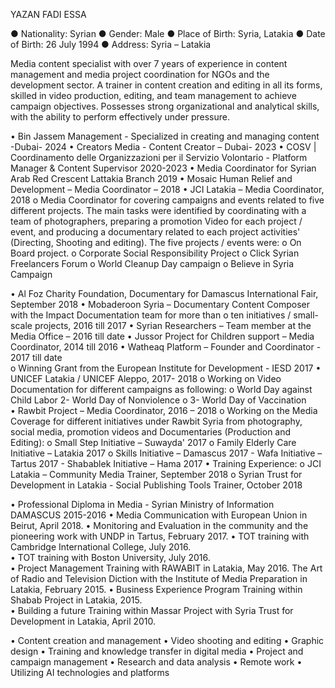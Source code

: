 YAZAN  FADI  ESSA

 

●	Nationality: Syrian
●	Gender: Male
●	Place of Birth: Syria, Latakia
●	Date of Birth: 26 July 1994
●	Address: Syria – Latakia

 

Media content specialist with over 7 years of experience in content management and media project coordination for NGOs and the development sector. A trainer in content creation and editing in all its forms, skilled in video production, editing, and team management to achieve campaign objectives. Possesses strong organizational and analytical skills, with the ability to perform effectively under pressure.

 

•	Bin Jassem Management - Specialized in creating and managing content -Dubai- 2024 
•	Creators Media - Content Creator – Dubai- 2023 
•	COSV | Coordinamento delle Organizzazioni per il Servizio Volontario - Platform Manager & Content Supervisor 2020-2023 
•	Media Coordinator for Syrian Arab Red Crescent Lattakia Branch 2019 
•	Mosaic Human Relief and Development – Media Coordinator – 2018 
•	JCI Latakia – Media Coordinator, 2018 
o	Media Coordinator for covering campaigns and events related to five different projects. The main tasks were identified by coordinating with a team of photographers, preparing a promotion Video for each project / event, and producing a documentary related to each project activities' (Directing, Shooting and editing). The five projects / events were: 
o	On Board project. 
o	Corporate Social Responsibility Project 
o	Click Syrian Freelancers Forum 
o	World Cleanup Day campaign 
o	Believe in Syria Campaign 

•	Al Foz Charity Foundation, Documentary for Damascus International Fair, September 2018 
•	Mobaderoon Syria – Documentary Content Composer with the Impact Documentation team for more than 
o	ten initiatives / small-scale projects, 2016 till 2017 
•	Syrian Researchers – Team member at the Media Office – 2016 till date 
•	Jussor Project for Children support – Media Coordinator, 2014 till 2016 
•	Watheaq Platform – Founder and Coordinator - 2017 till date  
o	Winning Grant from the European Institute for Development - IESD 2017 
•	UNICEF Latakia / UNICEF Aleppo, 2017- 2018 
o	Working on Video Documentation for different campaigns as following: 
o	World Day against Child Labor 2- World Day of Nonviolence 
o	3- World Day of Vaccination     
•	Rawbit Project – Media Coordinator, 2016 – 2018 
o	Working on the Media Coverage for different initiatives under Rawbit Syria from photography, social media, promotion videos and Documentaries (Production and Editing): 
o	Small Step Initiative – Suwayda' 2017 
o	Family Elderly Care Initiative – Latakia 2017 
o	Skills Initiative – Damascus  2017 - 	Wafa Initiative – Tartus 2017 - 	Shabablek Initiative – Hama 2017 
•	Training Experience: 
o	JCI Latakia – Community Media Trainer, September 2018 
o	Syrian Trust for Development in Latakia - Social Publishing Tools Trainer, October 2018 


 

•	Professional Diploma in Media - Syrian Ministry of Information DAMASCUS 2015-2016
•	Media Communication with European Union in Beirut, April 2018. 
•	Monitoring and Evaluation in the community and the pioneering work with UNDP in Tartus, February 2017. 
•	TOT training with Cambridge International College, July 2016.  
•	TOT training with Boston University, July 2016.  
•	Project Management Training with RAWABIT in Latakia, May 2016. 
The Art of Radio and Television Diction with the Institute of Media Preparation in Latakia, February 2015. 
•	Business Experience Program Training within Shabab Project in Latakia, 2015.   
•	Building a future Training within Massar Project with Syria Trust for Development in Latakia, April 2010. 
 


 

•	Content creation and management
•	Video shooting and editing
•	Graphic design
•	Training and knowledge transfer in digital media
•	Project and campaign management
•	Research and data analysis
•	Remote work
•	Utilizing AI technologies and platforms

